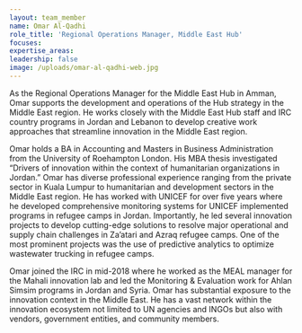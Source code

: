 ```yaml
---
layout: team_member
name: Omar Al-Qadhi
role_title: 'Regional Operations Manager, Middle East Hub'
focuses:
expertise_areas:
leadership: false
image: /uploads/omar-al-qadhi-web.jpg
---
```


As the Regional Operations Manager for the Middle East Hub in Amman, Omar supports the development and operations of the Hub strategy in the Middle East region. He works closely with the Middle East Hub staff and IRC country programs in Jordan and Lebanon to develop creative work approaches that streamline innovation in the Middle East region.

Omar holds a BA in Accounting and Masters in Business Administration from the University of Roehampton London. His MBA thesis investigated “Drivers of innovation within the context of humanitarian organizations in Jordan.” Omar has diverse professional experience ranging from the private sector in Kuala Lumpur to humanitarian and development sectors in the Middle East region. He has worked with UNICEF for over five years where he developed comprehensive monitoring systems for UNICEF implemented programs in refugee camps in Jordan. Importantly, he led several innovation projects to develop cutting-edge solutions to resolve major operational and supply chain challenges in Za’atari and Azraq refugee camps. One of the most prominent projects was the use of predictive analytics to optimize wastewater trucking in refugee camps.

Omar joined the IRC in mid-2018 where he worked as the MEAL manager for the Mahali innovation lab and led the Monitoring & Evaluation work for Ahlan Simsim programs in Jordan and Syria. Omar has substantial exposure to the innovation context in the Middle East. He has a vast network within the innovation ecosystem not limited to UN agencies and INGOs but also with vendors, government entities, and community members.